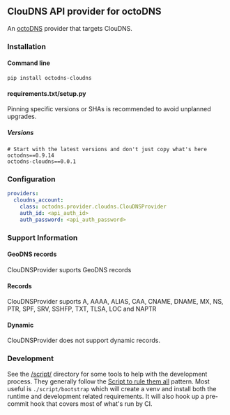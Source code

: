 ## ClouDNS API provider for octoDNS

An [octoDNS](https://github.com/octodns/octodns/) provider that targets ClouDNS.

### Installation

#### Command line

```
pip install octodns-cloudns
```

#### requirements.txt/setup.py

Pinning specific versions or SHAs is recommended to avoid unplanned upgrades.

##### Versions

```
# Start with the latest versions and don't just copy what's here
octodns==0.9.14
octodns-cloudns==0.0.1
```

### Configuration

```yaml
providers:
  cloudns_account:
    class: octodns.provider.cloudns.ClouDNSProvider
    auth_id: <api_auth_id>
    auth_password: <api_auth_password>
```

### Support Information

#### GeoDNS records

ClouDNSProvider suports GeoDNS records

#### Records

ClouDNSProvider suports А, AAAA, ALIAS, CAA, CNAME, DNAME, MX, NS, PTR, SPF, SRV, SSHFP, TXT, TLSA, LOC and NAPTR

#### Dynamic

ClouDNSProvider does not support dynamic records.

### Development

See the [/script/](/script/) directory for some tools to help with the development process. They generally follow the [Script to rule them all](https://github.com/github/scripts-to-rule-them-all) pattern. Most useful is `./script/bootstrap` which will create a venv and install both the runtime and development related requirements. It will also hook up a pre-commit hook that covers most of what's run by CI.
